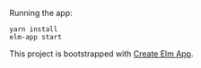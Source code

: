Running the app:

```
yarn install
elm-app start
```

This project is bootstrapped with [Create Elm App](https://github.com/halfzebra/create-elm-app).
